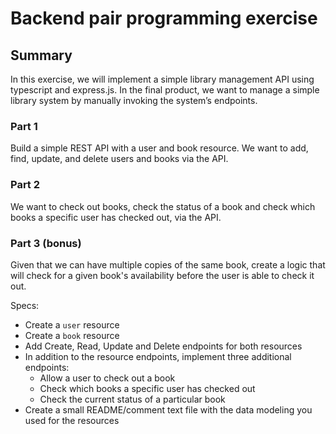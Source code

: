 # Backend pair programming exercise

## Summary
In this exercise, we will implement a simple library management API using typescript and express.js.
In the final product, we want to manage a simple library system by manually invoking the system’s endpoints.

### Part 1
Build a simple REST API with a user and book resource. We want to add, find, update, and delete users and books via the API. 

### Part 2
We want to check out books, check the status of a book and check which books a specific user has checked out, via the API.

### Part 3 (bonus)
Given that we can have multiple copies of the same book, create a logic that will check for a given book's availability before
the user is able to check it out.

Specs:
- Create a `user` resource
- Create a `book` resource
- Add Create, Read, Update and Delete endpoints for both resources
- In addition to the resource endpoints, implement three additional endpoints:
  - Allow a user to check out a book
  - Check which books a specific user has checked out
  - Check the current status of a particular book
- Create a small README/comment text file with the data modeling you used for the resources
